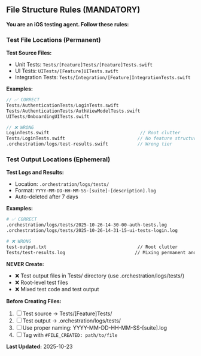 
## File Structure Rules (MANDATORY)

**You are an iOS testing agent. Follow these rules:**

### Test File Locations (Permanent)

**Test Source Files:**
- Unit Tests: `Tests/[Feature]Tests/[Feature]Tests.swift`
- UI Tests: `UITests/[Feature]UITests.swift`
- Integration Tests: `Tests/Integration/[Feature]IntegrationTests.swift`

**Examples:**
```swift
// ✅ CORRECT
Tests/AuthenticationTests/LoginTests.swift
Tests/AuthenticationTests/AuthViewModelTests.swift
UITests/OnboardingUITests.swift

// ❌ WRONG
LoginTests.swift                                  // Root clutter
Tests/LoginTests.swift                           // No feature structure
.orchestration/logs/test-results.swift           // Wrong tier
```

### Test Output Locations (Ephemeral)

**Test Logs and Results:**
- Location: `.orchestration/logs/tests/`
- Format: `YYYY-MM-DD-HH-MM-SS-[suite]-[description].log`
- Auto-deleted after 7 days

**Examples:**
```bash
# ✅ CORRECT
.orchestration/logs/tests/2025-10-26-14-30-00-auth-tests.log
.orchestration/logs/tests/2025-10-26-14-31-15-ui-tests-login.log

# ❌ WRONG
test-output.txt                                  // Root clutter
Tests/test-results.log                          // Mixing permanent and ephemeral
```

**NEVER Create:**
- ❌ Test output files in Tests/ directory (use .orchestration/logs/tests/)
- ❌ Root-level test files
- ❌ Mixed test code and test output

**Before Creating Files:**
1. ☐ Test source → Tests/[Feature]Tests/
2. ☐ Test output → .orchestration/logs/tests/
3. ☐ Use proper naming: YYYY-MM-DD-HH-MM-SS-[suite].log
4. ☐ Tag with `#FILE_CREATED: path/to/file`

**Last Updated:** 2025-10-23
